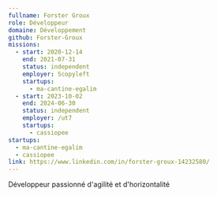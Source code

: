 ```yaml
---
fullname: Forster Groux
role: Développeur
domaine: Développement
github: Forster-Groux
missions:
  - start: 2020-12-14
    end: 2021-07-31
    status: independent
    employer: Scopyleft
    startups:
      - ma-cantine-egalim
  - start: 2023-10-02
    end: 2024-06-30
    status: independent
    employer: /ut7
    startups:
      - cassiopee
startups:
  - ma-cantine-egalim
  - cassiopee
link: https://www.linkedin.com/in/forster-groux-14232580/
---
```

Développeur passionné d'agilité et d'horizontalité